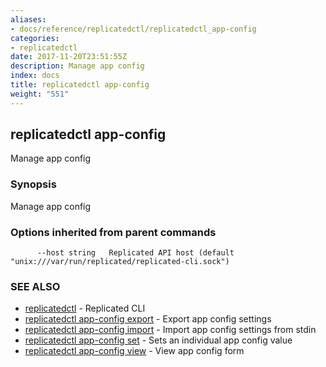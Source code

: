```yaml
---
aliases:
- docs/reference/replicatedctl/replicatedctl_app-config
categories:
- replicatedctl
date: 2017-11-20T23:51:55Z
description: Manage app config
index: docs
title: replicatedctl app-config
weight: "551"
---
```


## replicatedctl app-config

Manage app config

### Synopsis


Manage app config

### Options inherited from parent commands

```
      --host string   Replicated API host (default "unix:///var/run/replicated/replicated-cli.sock")
```

### SEE ALSO
* [replicatedctl](/api/replicatedctl/)	 - Replicated CLI
* [replicatedctl app-config export](/api/replicatedctl/replicatedctl_app-config_export/)	 - Export app config settings
* [replicatedctl app-config import](/api/replicatedctl/replicatedctl_app-config_import/)	 - Import app config settings from stdin
* [replicatedctl app-config set](/api/replicatedctl/replicatedctl_app-config_set/)	 - Sets an individual app config value
* [replicatedctl app-config view](/api/replicatedctl/replicatedctl_app-config_view/)	 - View app config form

